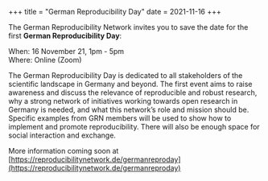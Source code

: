 +++
title = "German Reproducibility Day"
date = 2021-11-16
+++

The German Reproducibility Network invites you to save the date for the first **German Reproducibility Day**:

When: 16 November 21, 1pm - 5pm<br>
Where: Online (Zoom)

The German Reproducibility Day is dedicated to all stakeholders of the scientific landscape in Germany and beyond. The first event aims to raise awareness and discuss the relevance of reproducible and robust research, why a strong network of initiatives working towards open research in Germany is needed, and what this network’s role and mission should be. Specific examples from GRN members will be used to show how to implement and promote reproducibility. There will also be enough space for social interaction and exchange.

More information coming soon at [https://reproducibilitynetwork.de/germanreproday](https://reproducibilitynetwork.de/germanreproday)
